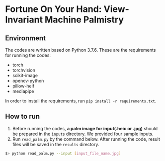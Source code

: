 # Fortune On Your Hand: View-Invariant Machine Palmistry

## Environment
The codes are written based on Python 3.7.6. These are the requirements for running the codes:
- torch
- torchvision
- scikit-image
- opencv-python
- pillow-heif
- mediapipe

In order to install the requirements, run `pip install -r requirements.txt`.

## How to run
1. Before running the codes, **a palm image for input(.heic or .jpg)** should be prepared in the `inputs` directory. We provided four sample inputs.
2. Run `read_palm.py` by the command below. After running the code, result files will be saved in the `results` directory.
```bash
$> python read_palm.py --input [input_file_name.jpg]
```